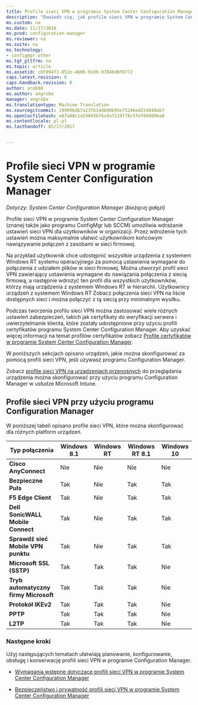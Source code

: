 ```yaml
---
title: Profile sieci VPN w programie System Center Configuration Manager | Dokumentacja firmy Microsoft
description: "Dowiedz się, jak profile sieci VPN w programie System Center Configuration Manager umożliwiają wdrażanie ustawień sieci VPN dla użytkowników w organizacji."
ms.custom: na
ms.date: 11/27/2016
ms.prod: configuration-manager
ms.reviewer: na
ms.suite: na
ms.technology:
- configmgr-other
ms.tgt_pltfrm: na
ms.topic: article
ms.assetid: c0f094f1-852e-4606-91db-97846d8f0772
caps.latest.revision: 6
caps.handback.revision: 0
author: arob98
ms.author: angrobe
manager: angrobe
ms.translationtype: Machine Translation
ms.sourcegitcommit: 199096db7a23fb14db98b95e75246ed254848ab7
ms.openlocfilehash: e07a80c1a59043b74cda7219f78c5fef66989ba8
ms.contentlocale: pl-pl
ms.lasthandoff: 05/17/2017


---
```

# <a name="vpn-profiles-in-system-center-configuration-manager"></a>Profile sieci VPN w programie System Center Configuration Manager

*Dotyczy: System Center Configuration Manager (bieżącej gałęzi)*


Profile sieci VPN w programie System Center Configuration Manager (znanej także jako programu ConfigMgr lub SCCM) umożliwia wdrażanie ustawień sieci VPN dla użytkowników w organizacji. Przez wdrożenie tych ustawień można maksymalnie ułatwić użytkownikom końcowym nawiązywanie połączeń z zasobami w sieci firmowej.  

 Na przykład użytkownik chce udostępnić wszystkie urządzenia z systemem Windows RT systemu operacyjnego za pomocą ustawienia wymagane do połączenia z udziałem plików w sieci firmowej. Można utworzyć profil sieci VPN zawierający ustawienia wymagane do nawiązania połączenia z siecią firmową, a następnie wdrożyć ten profil dla wszystkich użytkowników, którzy mają urządzenia z systemem Windows RT w hierarchii. Użytkownicy urządzeń z systemem Windows RT Zobacz połączenia sieci VPN na liście dostępnych sieci i można połączyć z tą siecią przy minimalnym wysiłku.  

 Podczas tworzenia profilu sieci VPN można zastosować wiele różnych ustawień zabezpieczeń, takich jak certyfikaty do weryfikacji serwera i uwierzytelnianie klienta, które zostały udostępnione przy użyciu profili certyfikatów programu System Center Configuration Manager. Aby uzyskać więcej informacji na temat profilów certyfikatów zobacz [Profile certyfikatów w programie System Center Configuration Manager](introduction-to-certificate-profiles.md).  

 W poniższych sekcjach opisano urządzeń, jakie można skonfigurować za pomocą profili sieci VPN, jeśli używasz programu Configuration Manager.

 Zobacz [profile sieci VPN na urządzeniach przenośnych](/sccm/mdm/deploy-use/create-vpn-profiles) do przeglądania urządzenia można skonfigurować przy użyciu programu Configuration Manager w usłudze Microsoft Intune.  

## <a name="vpn-profiles-when-using-configuration-manager"></a>Profile sieci VPN przy użyciu programu Configuration Manager  
 W poniższej tabeli opisano profile sieci VPN, które można skonfigurować dla różnych platform urządzeń.  

|Typ połączenia|Windows 8.1|Windows RT|Windows RT 8.1|Windows 10|  
|---------------------|-----------------|----------------|--------------------|----------------|  
|**Cisco AnyConnect**|Nie|Nie|Nie|Nie|  
|**Bezpieczne Puls**|Tak|Nie|Tak|Tak|  
|**F5 Edge Client**|Tak|Nie|Tak|Tak|  
|**Dell SonicWALL Mobile Connect**|Tak|Nie|Tak|Tak|  
|**Sprawdź sieć Mobile VPN punktu**|Tak|Nie|Tak|Tak|  
|**Microsoft SSL (SSTP)**|Tak|Tak|Tak|Nie|  
|**Tryb automatyczny firmy Microsoft**|Tak|Tak|Tak|Nie|  
|**Protokół IKEv2**|Tak|Tak|Tak|Nie|  
|**PPTP**|Tak|Tak|Tak|Nie|  
|**L2TP**|Tak|Tak|Tak|Nie|  

### <a name="next-steps"></a>Następne kroki  
 Użyj następujących tematach ułatwiają planowanie, konfigurowanie, obsługę i konserwację profili sieci VPN w programie Configuration Manager.  

-   [Wymagania wstępne dotyczące profili sieci VPN w programie System Center Configuration Manager](../plan-design/prerequisites-for-wifi-vpn-profiles.md)  

-   [Bezpieczeństwo i prywatność profili sieci VPN w programie System Center Configuration Manager](../plan-design/security-and-privacy-for-wifi-vpn-profiles.md)


